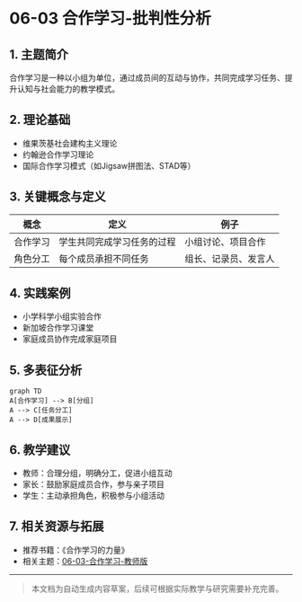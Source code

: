 # 06-03 合作学习-批判性分析

## 1. 主题简介

合作学习是一种以小组为单位，通过成员间的互动与协作，共同完成学习任务、提升认知与社会能力的教学模式。

## 2. 理论基础

- 维果茨基社会建构主义理论
- 约翰逊合作学习理论
- 国际合作学习模式（如Jigsaw拼图法、STAD等）

## 3. 关键概念与定义

| 概念 | 定义 | 例子 |
|------|------|------|
| 合作学习 | 学生共同完成学习任务的过程 | 小组讨论、项目合作 |
| 角色分工 | 每个成员承担不同任务 | 组长、记录员、发言人 |

## 4. 实践案例

- 小学科学小组实验合作
- 新加坡合作学习课堂
- 家庭成员协作完成家庭项目

## 5. 多表征分析

```mermaid
graph TD
A[合作学习] --> B[分组]
A --> C[任务分工]
A --> D[成果展示]
```

## 6. 教学建议

- 教师：合理分组，明确分工，促进小组互动
- 家长：鼓励家庭成员合作，参与亲子项目
- 学生：主动承担角色，积极参与小组活动

## 7. 相关资源与拓展

- 推荐书籍：《合作学习的力量》
- 相关主题：[06-03-合作学习-教师版](../教师版/06-03-合作学习-教师版.md)

---

> 本文档为自动生成内容草案，后续可根据实际教学与研究需要补充完善。
